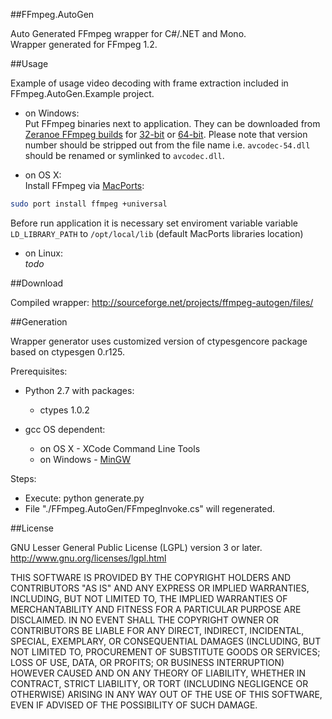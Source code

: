 ##FFmpeg.AutoGen

Auto Generated FFmpeg wrapper for C#/.NET and Mono.  
Wrapper generated for FFmpeg 1.2.  

##Usage

Example of usage video decoding with frame extraction included in FFmpeg.AutoGen.Example project.

- on Windows:  
Put FFmpeg binaries next to application.
They can be downloaded from [Zeranoe FFmpeg builds](http://ffmpeg.zeranoe.com/builds/) for 
[32-bit](http://ffmpeg.zeranoe.com/builds/win32/shared/ffmpeg-1.2-win32-shared.7z) or
[64-bit](http://ffmpeg.zeranoe.com/builds/win64/shared/ffmpeg-1.2-win64-shared.7z).
Please note that version number should be stripped out from the file name i.e. ```avcodec-54.dll``` should be renamed or symlinked to ```avcodec.dll```. 

- on OS X:  
Install FFmpeg via [MacPorts](http://www.macports.org):
```bash
sudo port install ffmpeg +universal
```
Before run application it is necessary set enviroment variable variable ```LD_LIBRARY_PATH``` to ```/opt/local/lib``` (default MacPorts libraries location)

- on Linux:  
*todo*

##Download

Compiled wrapper:
http://sourceforge.net/projects/ffmpeg-autogen/files/

##Generation

Wrapper generator uses customized version of ctypesgencore package based on ctypesgen 0.r125.

Prerequisites:
 - Python 2.7
   with packages:
    - ctypes 1.0.2

 - gcc
   OS dependent:
    - on OS X - XCode Command Line Tools
    - on Windows - [MinGW](http://www.mingw.org)

Steps:
- Execute: python generate.py
- File "./FFmpeg.AutoGen/FFmpegInvoke.cs" will regenerated.

##License

GNU Lesser General Public License (LGPL) version 3 or later.  
http://www.gnu.org/licenses/lgpl.html

THIS SOFTWARE IS PROVIDED BY THE COPYRIGHT HOLDERS AND CONTRIBUTORS
"AS IS" AND ANY EXPRESS OR IMPLIED WARRANTIES, INCLUDING, BUT NOT
LIMITED TO, THE IMPLIED WARRANTIES OF MERCHANTABILITY AND FITNESS FOR
A PARTICULAR PURPOSE ARE DISCLAIMED. IN NO EVENT SHALL THE COPYRIGHT
OWNER OR CONTRIBUTORS BE LIABLE FOR ANY DIRECT, INDIRECT, INCIDENTAL,
SPECIAL, EXEMPLARY, OR CONSEQUENTIAL DAMAGES (INCLUDING, BUT NOT
LIMITED TO, PROCUREMENT OF SUBSTITUTE GOODS OR SERVICES; LOSS OF USE,
DATA, OR PROFITS; OR BUSINESS INTERRUPTION) HOWEVER CAUSED AND ON ANY
THEORY OF LIABILITY, WHETHER IN CONTRACT, STRICT LIABILITY, OR TORT
(INCLUDING NEGLIGENCE OR OTHERWISE) ARISING IN ANY WAY OUT OF THE USE
OF THIS SOFTWARE, EVEN IF ADVISED OF THE POSSIBILITY OF SUCH DAMAGE.